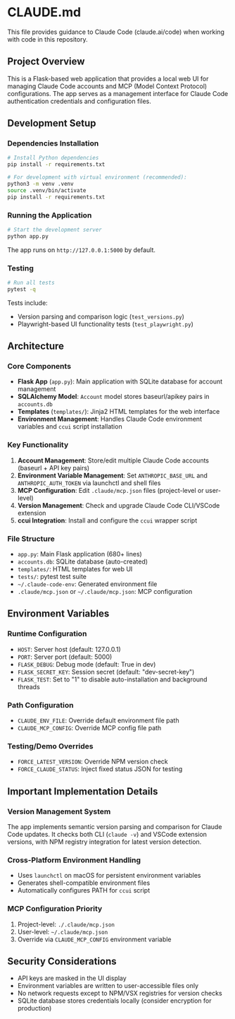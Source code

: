 # CLAUDE.md

This file provides guidance to Claude Code (claude.ai/code) when working with code in this repository.

## Project Overview

This is a Flask-based web application that provides a local web UI for managing Claude Code accounts and MCP (Model Context Protocol) configurations. The app serves as a management interface for Claude Code authentication credentials and configuration files.

## Development Setup

### Dependencies Installation
```bash
# Install Python dependencies
pip install -r requirements.txt

# For development with virtual environment (recommended):
python3 -m venv .venv
source .venv/bin/activate
pip install -r requirements.txt
```

### Running the Application
```bash
# Start the development server
python app.py
```
The app runs on `http://127.0.0.1:5000` by default.

### Testing
```bash
# Run all tests
pytest -q
```
Tests include:
- Version parsing and comparison logic (`test_versions.py`)
- Playwright-based UI functionality tests (`test_playwright.py`)

## Architecture

### Core Components
- **Flask App** (`app.py`): Main application with SQLite database for account management
- **SQLAlchemy Model**: `Account` model stores baseurl/apikey pairs in `accounts.db`
- **Templates** (`templates/`): Jinja2 HTML templates for the web interface
- **Environment Management**: Handles Claude Code environment variables and `ccui` script installation

### Key Functionality
1. **Account Management**: Store/edit multiple Claude Code accounts (baseurl + API key pairs)
2. **Environment Variable Management**: Set `ANTHROPIC_BASE_URL` and `ANTHROPIC_AUTH_TOKEN` via launchctl and shell files
3. **MCP Configuration**: Edit `.claude/mcp.json` files (project-level or user-level)
4. **Version Management**: Check and upgrade Claude Code CLI/VSCode extension
5. **ccui Integration**: Install and configure the `ccui` wrapper script

### File Structure
- `app.py`: Main Flask application (680+ lines)
- `accounts.db`: SQLite database (auto-created)
- `templates/`: HTML templates for web UI
- `tests/`: pytest test suite
- `~/.claude-code-env`: Generated environment file
- `.claude/mcp.json` or `~/.claude/mcp.json`: MCP configuration

## Environment Variables

### Runtime Configuration
- `HOST`: Server host (default: 127.0.0.1)
- `PORT`: Server port (default: 5000)
- `FLASK_DEBUG`: Debug mode (default: True in dev)
- `FLASK_SECRET_KEY`: Session secret (default: "dev-secret-key")
- `FLASK_TEST`: Set to "1" to disable auto-installation and background threads

### Path Configuration
- `CLAUDE_ENV_FILE`: Override default environment file path
- `CLAUDE_MCP_CONFIG`: Override MCP config file path

### Testing/Demo Overrides
- `FORCE_LATEST_VERSION`: Override NPM version check
- `FORCE_CLAUDE_STATUS`: Inject fixed status JSON for testing

## Important Implementation Details

### Version Management System
The app implements semantic version parsing and comparison for Claude Code updates. It checks both CLI (`claude -v`) and VSCode extension versions, with NPM registry integration for latest version detection.

### Cross-Platform Environment Handling
- Uses `launchctl` on macOS for persistent environment variables
- Generates shell-compatible environment files
- Automatically configures PATH for `ccui` script

### MCP Configuration Priority
1. Project-level: `./.claude/mcp.json`
2. User-level: `~/.claude/mcp.json` 
3. Override via `CLAUDE_MCP_CONFIG` environment variable

## Security Considerations

- API keys are masked in the UI display
- Environment variables are written to user-accessible files only
- No network requests except to NPM/VSX registries for version checks
- SQLite database stores credentials locally (consider encryption for production)